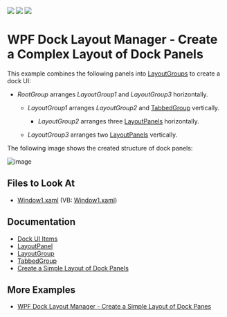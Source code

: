 <!-- default badges list -->
![](https://img.shields.io/endpoint?url=https://codecentral.devexpress.com/api/v1/VersionRange/128643102/22.2.2%2B)
[![](https://img.shields.io/badge/Open_in_DevExpress_Support_Center-FF7200?style=flat-square&logo=DevExpress&logoColor=white)](https://supportcenter.devexpress.com/ticket/details/E1663)
[![](https://img.shields.io/badge/📖_How_to_use_DevExpress_Examples-e9f6fc?style=flat-square)](https://docs.devexpress.com/GeneralInformation/403183)
<!-- default badges end -->
# WPF Dock Layout Manager - Create a Complex Layout of Dock Panels

This example combines the following panels into [LayoutGroups](https://docs.devexpress.com/WPF/DevExpress.Xpf.Docking.LayoutGroup) to create a dock UI:

- _RootGroup_ arranges _LayoutGroup1_ and _LayoutGroup3_ horizontally.

    - _LayoutGroup1_ arranges _LayoutGroup2_ and [TabbedGroup](https://docs.devexpress.com/WPF/DevExpress.Xpf.Docking.TabbedGroup) vertically.

        - _LayoutGroup2_ arranges three [LayoutPanels](https://docs.devexpress.com/WPF/DevExpress.Xpf.Docking.LayoutPanel) horizontally.

    - _LayoutGroup3_ arranges two [LayoutPanels](https://docs.devexpress.com/WPF/DevExpress.Xpf.Docking.LayoutPanel) vertically.

The following image shows the created structure of dock panels:

![image](https://user-images.githubusercontent.com/12169834/173858667-34ce8555-b158-43ab-8604-67972af88ed0.png)

<!-- default file list -->
## Files to Look At

- [Window1.xaml](./CS/CreateLayoutGroups/Window1.xaml) (VB: [Window1.xaml](./VB/CreateLayoutGroups/Window1.xaml))
<!-- default file list end -->

## Documentation

- [Dock UI Items](https://docs.devexpress.com/WPF/7209/controls-and-libraries/layout-management/dock-windows/dock-items)
- [LayoutPanel](https://docs.devexpress.com/WPF/DevExpress.Xpf.Docking.LayoutPanel)
- [LayoutGroup](https://docs.devexpress.com/WPF/DevExpress.Xpf.Docking.LayoutGroup)
- [TabbedGroup](https://docs.devexpress.com/WPF/DevExpress.Xpf.Docking.TabbedGroup)
- [Create a Simple Layout of Dock Panels](https://docs.devexpress.com/WPF/6654/controls-and-libraries/layout-management/dock-windows/getting-started/how-to-create-a-simple-layout-of-dock-panes)

## More Examples
- [WPF Dock Layout Manager - Create a Simple Layout of Dock Panes](https://github.com/DevExpress-Examples/how-to-create-a-simple-layout-of-dock-panes-e1600)

